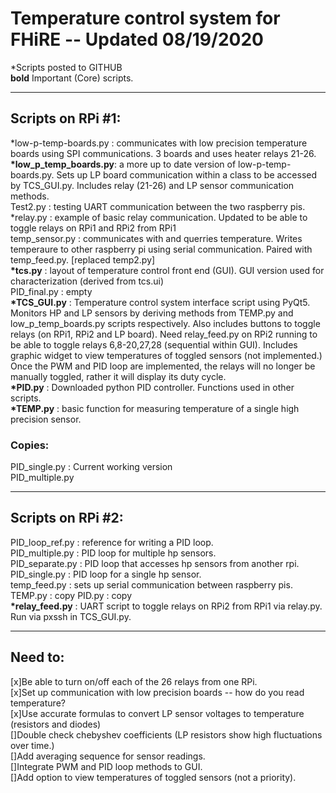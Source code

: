 # Temperature control system for FHiRE -- Updated 08/19/2020  

*Scripts posted to GITHUB  
__bold__ Important (Core) scripts.  

--------------------------------------------------------------------------------  
## Scripts on RPi #1:  

 *low-p-temp-boards.py : communicates with low precision temperature boards using SPI communications. 3 boards and uses heater relays 21-26.  
__*low_p_temp_boards.py__: a more up to date version of low-p-temp-boards.py. Sets up LP board communication within a class to be accessed by TCS_GUI.py. Includes relay (21-26) and LP sensor communication methods.   
 Test2.py : testing UART communication between the two raspberry pis.  
 *relay.py : example of basic relay communication. Updated to be able to toggle relays on RPi1 and RPi2 from RPi1   
 temp_sensor.py : communicates with and querries temperature. Writes temperaure to other raspberry pi using serial communication. Paired with temp_feed.py. [replaced temp2.py]  
__*tcs.py__ : layout of temperature control front end (GUI). GUI version used for characterization (derived from tcs.ui)  
 PID_final.py : empty  
__*TCS_GUI.py__ : Temperature control system interface script using PyQt5. Monitors HP and LP sensors by deriving methods from TEMP.py and low_p_temp_boards.py scripts respectively. Also includes buttons to toggle relays (on RPi1, RPi2 and LP board). Need relay_feed.py on RPi2 running to be able to toggle relays 6,8-20,27,28 (sequential within GUI). Includes graphic widget to view temperatures of toggled sensors (not implemented.) Once the PWM and PID loop are implemented, the relays will no longer be manually toggled, rather it will display its duty cycle.   
__*PID.py__ : Downloaded python PID controller. Functions used in other scripts.   
__*TEMP.py__ : basic function for measuring temperature of a single high precision sensor.  

### Copies:  
 PID_single.py : Current working version  
 PID_multiple.py  

--------------------------------------------------------------------------------
## Scripts on RPi #2:  

 PID_loop_ref.py : reference for writing a PID loop.  
 PID_multiple.py : PID loop for multiple hp sensors.  
 PID_separate.py : PID loop that accesses hp sensors from another rpi.  
 PID_single.py : PID loop for a single hp sensor.  
 temp_feed.py : sets up serial communication between raspberry pis.   
 TEMP.py : copy
 PID.py : copy  
__*relay_feed.py__ : UART script to toggle relays on RPi2 from RPi1 via relay.py. Run via pxssh in TCS_GUI.py.  

--------------------------------------------------------------------------------
## Need to:  
[x]Be able to turn on/off each of the 26 relays from one RPi.  
[x]Set up communication with low precision boards -- how do you read temperature?  
[x]Use accurate formulas to convert LP sensor voltages to temperature (resistors and diodes)  
[]Double check chebyshev coefficients (LP resistors show high fluctuations over time.)  
[]Add averaging sequence for sensor readings.  
[]Integrate PWM and PID loop methods to GUI.  
[]Add option to view temperatures of toggled sensors (not a priority).  



